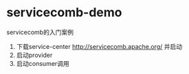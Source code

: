# servicecomb-demo
servicecomb的入门案例
1. 下载service-center
http://servicecomb.apache.org/ 并启动
2. 启动provider
3. 启动consumer调用
